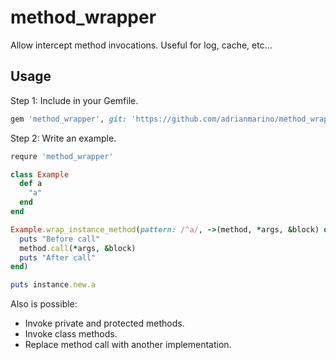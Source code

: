 # method_wrapper

Allow intercept method invocations. Useful for log, cache, etc...

## Usage

Step 1:  Include in your Gemfile.
```ruby
gem 'method_wrapper', git: 'https://github.com/adrianmarino/method_wrapper.git', branch: 'master'
```

Step 2: Write an example.

```ruby
requre 'method_wrapper'

class Example
  def a
    "a"
  end
end

Example.wrap_instance_method(pattern: /^a/, ->(method, *args, &block) do 
  puts "Before call"
  method.call(*args, &block)
  puts "After call"
end)

puts instance.new.a

```

Also is possible:

* Invoke private and protected methods.
* Invoke class methods.
* Replace method call with another implementation.